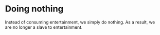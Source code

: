 # Doing nothing  
Instead of consuming entertainment, we simply do nothing. As a result, we are no longer a slave to entertainment.  
